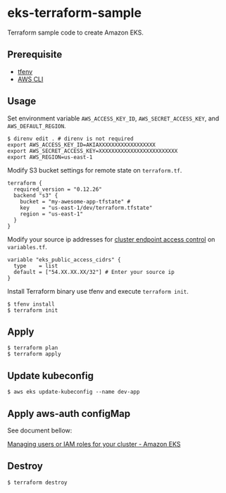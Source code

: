 # eks-terraform-sample

Terraform sample code to create Amazon EKS.

## Prerequisite

- [tfenv](https://github.com/tfutils/tfenv)
- [AWS CLI](https://aws.amazon.com/cli/)

## Usage

Set environment variable `AWS_ACCESS_KEY_ID`, `AWS_SECRET_ACCESS_KEY`, and `AWS_DEFAULT_REGION`.

```shell
$ direnv edit . # direnv is not required
export AWS_ACCESS_KEY_ID=AKIAXXXXXXXXXXXXXXXXXX
export AWS_SECRET_ACCESS_KEY=XXXXXXXXXXXXXXXXXXXXXXXXX
export AWS_REGION=us-east-1
```

Modify S3 bucket settings for remote state on `terraform.tf`.

```hcl
terraform {
  required_version = "0.12.26"
  backend "s3" {
    bucket = "my-awesome-app-tfstate" # 
    key    = "us-east-1/dev/terraform.tfstate"
    region = "us-east-1"
  }
}
```

Modify your source ip addresses for [cluster endpoint access control](https://docs.aws.amazon.com/eks/latest/userguide/cluster-endpoint.html) on `variables.tf`.

```hcl
variable "eks_public_access_cidrs" {
  type    = list
  default = ["54.XX.XX.XX/32"] # Enter your source ip
}
```

Install Terraform binary use tfenv and execute `terraform init`.

```shell
$ tfenv install
$ terraform init
```

## Apply

```shell
$ terraform plan
$ terraform apply
```

## Update kubeconfig

```shell
$ aws eks update-kubeconfig --name dev-app
```

## Apply aws-auth configMap

See document bellow:

[Managing users or IAM roles for your cluster - Amazon EKS](https://docs.aws.amazon.com/eks/latest/userguide/add-user-role.html)

## Destroy

```shell
$ terraform destroy
```
